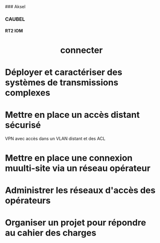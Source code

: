 <link rel="stylesheet" href="style.css">
### Aksel

### CAUBEL

#### RT2 IOM

<h1 class=headerTemplate style="text-align:center;">connecter</h1>

# Déployer et caractériser des systèmes de transmissions complexes


# Mettre en place un accès distant sécurisé

VPN avec accès dans un VLAN distant et des ACL 
# Mettre en place une connexion muulti-site via un réseau opérateur


# Administrer les réseaux d'accès des opérateurs


# Organiser un projet pour répondre au cahier des charges

